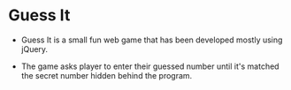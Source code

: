 # Guess It
 
- Guess It is a small fun web game that has been developed mostly using jQuery.

- The game asks player to enter their guessed number until it's matched the secret number hidden behind the program.
